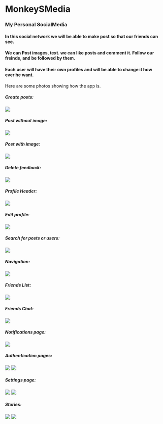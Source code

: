 # MonkeySMedia

### My Personal SocialMedia

#### In this social network we will be able to make post so that our friends can see.

#### We can Post images, text. we can like posts and comment it. Follow our freinds, and be followed by them.

#### Each user will have their own profiles and will be able to change it how ever he want.

Here are some photos showing how the app is.

##### Create posts:
  ![](./.github/post_creator.png)

##### Post without image:
  ![](./.github/post_noimg.png)

##### Post with image:
  ![](./.github/post_image.png)

##### Delete feedback:
  ![](./.github/try_delete.png)

##### Profile Header:
  ![](./.github/profile_header.png)

##### Edit profile:
  ![](./.github/edit_profile.png)

##### Search for posts or users:
  ![](./.github/users_posts_search.png)

##### Navigation:
  ![](./.github/navbar.png)

##### Friends List:
  ![](./.github/friends_list.png)

##### Friends Chat:
  ![](./.github/chat.png)

##### Notifications page:
  ![](./.github/notifications_page.png)

##### Authentication pages:
  ![](./.github/register.png)
  ![](./.github/login.png)

##### Settings page:
  ![](./.github/settings_1.png)
  ![](./.github/settings_2.png)

##### Stories:
  ![](./.github/stories.png)
  ![](./.github/story_preview_sample.png)
